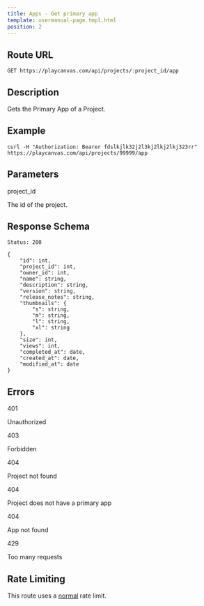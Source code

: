```yaml
---
title: Apps - Get primary app
template: usermanual-page.tmpl.html
position: 2
---
```


## Route URL

```none
GET https://playcanvas.com/api/projects/:project_id/app
```

## Description

Gets the Primary App of a Project.

## Example

```none
curl -H "Authorization: Bearer fdslkjlk32j2l3kj2lkj2lkj323rr" https://playcanvas.com/api/projects/99999/app
```

## Parameters

<div class="params">
<div class="parameter"><span class="param">project_id</span><p>The id of the project.</p></div>
</div>

## Response Schema

```none
Status: 200
```

```none
{
    "id": int,
    "project_id": int,
    "owner_id": int,
    "name": string,
    "description": string,
    "version": string,
    "release_notes": string,
    "thumbnails": {
        "s": string,
        "m": string,
        "l": string,
        "xl": string
    },
    "size": int,
    "views": int,
    "completed_at": date,
    "created_at": date,
    "modified_at": date
}
```

## Errors

<div class="params">
<div class="parameter"><span class="param">401</span><p>Unauthorized</p></div>
<div class="parameter"><span class="param">403</span><p>Forbidden</p></div>
<div class="parameter"><span class="param">404</span><p>Project not found</p></div>
<div class="parameter"><span class="param">404</span><p>Project does not have a primary app</p></div>
<div class="parameter"><span class="param">404</span><p>App not found</p></div>
<div class="parameter"><span class="param">429</span><p>Too many requests</p></div>
</div>

## Rate Limiting

This route uses a [normal][1] rate limit.


[1]: /user-manual/api#rate-limiting
